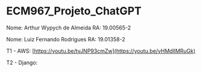# ECM967_Projeto_ChatGPT

Nome: Arthur Wypych de Almeida     RA: 19.00565-2

Nome: Luiz Fernando Rodrigues      RA: 19.01358-2

T1 - AWS: [https://youtu.be/tvJNP93cmZw](https://youtu.be/vHMdllMRuGk)

T2 - Django: 
